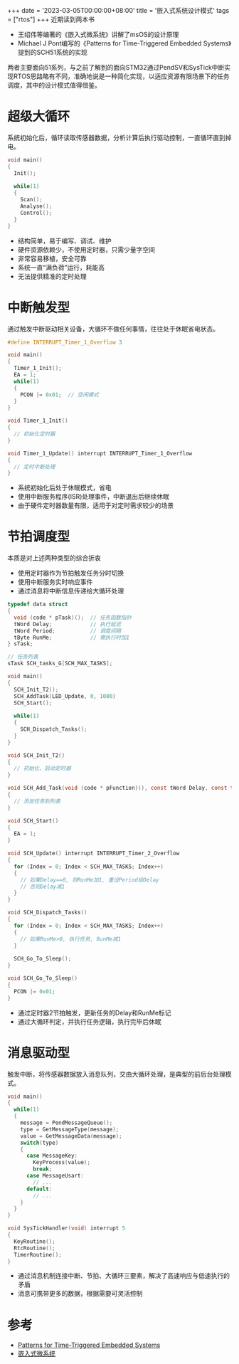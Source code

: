 +++
date = '2023-03-05T00:00:00+08:00'
title = '嵌入式系统设计模式'
tags = ["rtos"]
+++
近期读到两本书
- 王绍伟等编著的《嵌入式微系统》讲解了msOS的设计原理
- Michael J Pont编写的《Patterns for Time-Triggered Embedded Systems》提到的SCH51系统的实现

两者主要面向51系列，与之前了解到的面向STM32通过PendSV和SysTick中断实现RTOS思路略有不同，准确地说是一种简化实现，以适应资源有限场景下的任务调度，其中的设计模式值得借鉴。

# 超级大循环
系统初始化后，循环读取传感器数据，分析计算后执行驱动控制，一直循环直到掉电。
```c
void main()
{
  Init();
  
  while(1)
  {
	Scan();
	Analyse();
	Control();
  }
}
```

- 结构简单，易于编写、调试、维护
- 硬件资源依赖少，不使用定时器，只需少量字空间
- 非常容易移植，安全可靠
- 系统一直“满负荷”运行，耗能高
- 无法提供精准的定时处理

# 中断触发型
通过触发中断驱动相关设备，大循环不做任何事情，往往处于休眠省电状态。
```c
#define INTERRUPT_Timer_1_Overflow 3

void main()
{
  Timer_1_Init();
  EA = 1;
  while(1)
  {
    PCON |= 0x01;  // 空闲模式
  }
}

void Timer_1_Init()
{
  // 初始化定时器
}

void Timer_1_Update() interrupt INTERRUPT_Timer_1_Overflow
{
  // 定时中断处理
}
```
- 系统初始化后处于休眠模式，省电
- 使用中断服务程序(ISR)处理事件，中断退出后继续休眠
- 由于硬件定时器数量有限，适用于对定时需求较少的场景

# 节拍调度型
本质是对上述两种类型的综合折衷
- 使用定时器作为节拍触发任务分时切换
- 使用中断服务实时响应事件
- 通过消息将中断信息传递给大循环处理
```c
typedef data struct
{
  void (code * pTask)();  // 任务函数指针
  tWord Delay;            // 执行延迟
  tWord Period;           // 调度间隔
  tByte RunMe;            // 需执行时加1
} sTask;

// 任务列表
sTask SCH_tasks_G[SCH_MAX_TASKS]; 

void main()
{
  SCH_Init_T2();
  SCH_AddTask(LED_Update, 0, 1000)
  SCH_Start();
  
  while(1)
  {
    SCH_Dispatch_Tasks();
  }
}

void SCH_Init_T2()
{
  // 初始化、启动定时器
}

void SCH_Add_Task(void (code * pFunction)(), const tWord Delay, const tWord Peroid)
{
  // 添加任务到列表
}

void SCH_Start()
{
  EA = 1;
}

void SCH_Update() interrupt INTERRUPT_Timer_2_Overflow
{
  for (Index = 0; Index < SCH_MAX_TASKS; Index++)
  {
    // 如果Delay==0, 则RunMe加1, 重设Period给Delay
	// 否则Delay减1
  }
}

void SCH_Dispatch_Tasks()
{
  for (Index = 0; Index < SCH_MAX_TASKS; Index++)
  {
    // 如果RunMe>0, 执行任务, RunMe减1
  }
  
  SCH_Go_To_Sleep();
}

void SCH_Go_To_Sleep()
{
  PCON |= 0x01;
}
```
- 通过定时器2节拍触发，更新任务的Delay和RunMe标记
- 通过大循环判定，并执行任务逻辑，执行完毕后休眠

# 消息驱动型
触发中断，将传感器数据放入消息队列，交由大循环处理，是典型的前后台处理模式。
```c
void main()
{
  while(1)
  {
    message = PendMessageQueue();
	type = GetMessageType(message);
	value = GetMessageData(message);
	switch(type)
	{
	  case MessageKey:
	    KeyProcess(value);
		break;
      case MessageUsart:
	    // ...
	  default:
	    // ...
	}
  }
}

void SysTickHandler(void) interrupt 5
{
  KeyRoutine();
  RtcRoutine();
  TimerRoutine();
}
```
- 通过消息机制连接中断、节拍、大循环三要素，解决了高速响应与低速执行的矛盾
- 消息可携带更多的数据，根据需要可灵活控制


# 参考
- [Patterns for Time-Triggered Embedded Systems](https://www.safetty.net/download/pont_pttes_2001.pdf)
- [嵌入式微系统](https://github.com/raindi-wangsw/msOS/)
